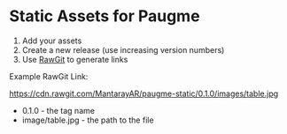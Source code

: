 Static Assets for Paugme
========================

1. Add your assets
2. Create a new release (use increasing version numbers)
3. Use [RawGit](http://rawgit.com) to generate links

Example RawGit Link:

https://cdn.rawgit.com/MantarayAR/paugme-static/0.1.0/images/table.jpg

* 0.1.0 - the tag name
* image/table.jpg - the path to the file
